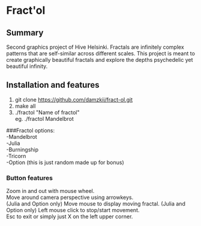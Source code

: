# Fract'ol
## Summary
Second graphics project of Hive Helsinki. Fractals are infinitely complex patterns that are self-similar across different scales. 
This project is meant to create graphically beautiful fractals and explore the depths psychedelic yet beautiful infinity.
## Installation and features
1. git clone https://github.com/damzkii/fract-ol.git   
2. make all  
3. ./fractol "Name of fractol"  
eg. ./fractol Mandelbrot  
  
###Fractol options:  
-Mandelbrot  
-Julia  
-Burningship  
-Tricorn  
-Option (this is just random made up for bonus)  
  
### Button features  
Zoom in and out with mouse wheel.  
Move around camera perspective using arrowkeys.  
(Julia and Option only) Move mouse to display moving fractal. 
(Julia and Option only) Left mouse click to stop/start movement.  
Esc to exit or simply just X on the left upper corner.  
